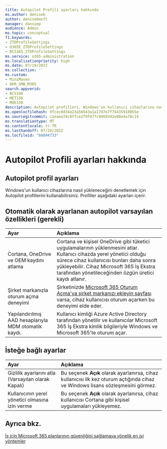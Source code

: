 ```yaml
---
title: Autopilot Profili ayarları hakkında
ms.author: deniseb
author: denisebmsft
manager: dansimp
audience: Admin
ms.topic: conceptual
f1.keywords:
- ZTDProfileSettings
- O365E_ZTDProfileSettings
- BCS365_ZTDProfileSettings
ms.service: o365-administration
ms.localizationpriority: high
ms.date: 07/19/2022
ms.collection: ''
ms.custom:
- MiniMaven
- OKR_SMB_M365
search.appverid:
- BCS160
- MET150
- MOE150
description: Autopilot profilleri, Windows'un kullanıcı cihazlarına nasıl yükleneceğini denetlemenize yardımcı olur. Profiller, Cortana yüklemesini atlama gibi varsayılan ve isteğe bağlı ayarları içerir.
ms.openlocfilehash: 9fcec0d34a23a56943a1a17d7e7f74435910055e
ms.sourcegitcommit: c1eaea74c8ffce2f9f477c9469342e88e4a70c14
ms.translationtype: MT
ms.contentlocale: tr-TR
ms.lasthandoff: 07/20/2022
ms.locfileid: "66894733"
---
```

# <a name="about-autopilot-profile-settings"></a>Autopilot Profili ayarları hakkında

## <a name="autopilot-profile-settings"></a>Autopilot profil ayarları

Windows'un kullanıcı cihazlarına nasıl yükleneceğini denetlemek için Autopilot profillerini kullanabilirsiniz. Profiller aşağıdaki ayarları içerir.
  
## <a name="autopilot-default-features-required-that-are-set-automatically"></a>Otomatik olarak ayarlanan autopilot varsayılan özellikleri (gerekli)
  
| Ayar | Açıklama |
|:-----|:-----|
|Cortana, OneDrive ve OEM kaydını atlama  |Cortana ve kişisel OneDrive gibi tüketici uygulamalarının yüklenmesini atlar. Kullanıcı cihazda yerel yönetici olduğu sürece cihaz kullanıcısı bunları daha sonra yükleyebilir. Cihaz Microsoft 365 İş Ekstra tarafından yönetileceğinden özgün üretici kaydı atlanır.  |
|Şirket markanızla oturum açma deneyimi  |Şirketinizde [Microsoft 365 Oturum Açma'ya şirket markanızı ekleyin sayfası](../admin/setup/customize-sign-in-page.md) varsa, cihaz kullanıcısı oturum açarken bu deneyimi elde eder.  |
|Yapılandırılmış AAD hesaplarıyla MDM otomatik kaydı.  |Kullanıcı kimliği Azure Active Directory tarafından yönetilir ve kullanıcılar Microsoft 365 İş Ekstra kimlik bilgileriyle Windows ve Microsoft 365'te oturum açar.  |

## <a name="optional-settings"></a>İsteğe bağlı ayarlar
  
| Ayar | Açıklama |
|:-----|:-----|
|Gizlilik ayarlarını atla (Varsayılan olarak Kapalı)  |Bu seçenek **Açık** olarak ayarlanırsa, cihaz kullanıcısı ilk kez oturum açtığında cihaz ve Windows lisans sözleşmesini görmez.  |
|Kullanıcının yerel yönetici olmasına izin verme  |Bu seçenek **Açık** olarak ayarlanırsa, cihaz kullanıcısı Cortana gibi kişisel uygulamaları yükleyemez.|

## <a name="see-also"></a>Ayrıca bkz.

[İş için Microsoft 365 planlarının güvenliğini sağlamaya yönelik en iyi yöntemler](../admin/security-and-compliance/secure-your-business-data.md)